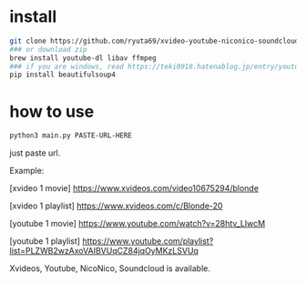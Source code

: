 # install

```bash
git clone https://github.com/ryuta69/xvideo-youtube-niconico-soundcloud-download
### or download zip
brew install youtube-dl libav ffmpeg
### if you are windows, read https://teki0918.hatenablog.jp/entry/youtube-dl-windpws (japanese)
pip install beautifulsoup4
```

# how to use

```bash
python3 main.py PASTE-URL-HERE
```

just paste url.

Example:

[xvideo 1 movie] https://www.xvideos.com/video10675294/blonde

[xvideo 1 playlist] https://www.xvideos.com/c/Blonde-20

[youtube 1 movie] https://www.youtube.com/watch?v=28htv_LIwcM

[youtube 1 playlist] https://www.youtube.com/playlist?list=PLZWB2wzAxoVAIBVUqCZ84jqOyMKzLSVUq

Xvideos, Youtube, NicoNico, Soundcloud is available.
